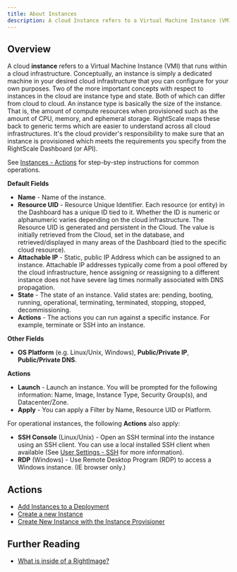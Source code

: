 ```yaml
---
title: About Instances
description: A cloud Instance refers to a Virtual Machine Instance (VMI) that runs within a cloud infrastructure. Conceptually, an instance is simply a dedicated machine in your desired cloud infrastructure that you can configure for your own purposes.
---
```


## Overview

A cloud **instance** refers to a Virtual Machine Instance (VMI) that runs within a cloud infrastructure. Conceptually, an instance is simply a dedicated machine in your desired cloud infrastructure that you can configure for your own purposes. Two of the more important concepts with respect to instances in the cloud are instance type and state. Both of which can differ from cloud to cloud. An instance type is basically the size of the instance. That is, the amount of compute resources when provisioned such as the amount of CPU, memory, and ephemeral storage. RightScale maps these back to generic terms which are easier to understand across all cloud infrastructures. It's the cloud provider's responsibility to make sure that an instance is provisioned which meets the requirements you specify from the RightScale Dashboard (or API).

See [Instances - Actions](/cm/dashboard/clouds/generic/instances_actions.html) for step-by-step instructions for common operations.

**Default Fields**

* **Name** - Name of the instance.
* **Resource UID** - Resource Unique Identifier. Each resource (or entity) in the Dashboard has a unique ID tied to it. Whether the ID is numeric or alphanumeric varies depending on the cloud infrastructure. The Resource UID is generated and persistent in the Cloud. The value is initially retrieved from the Cloud, set in the database, and retrieved/displayed in many areas of the Dashboard (tied to the specific cloud resource).
* **Attachable IP** - Static, public IP Address which can be assigned to an instance. Attachable IP addresses typically come from a pool offered by the cloud infrastructure, hence assigning or reassigning to a different instance does not have severe lag times normally associated with DNS propagation.
* **State** - The state of an instance. Valid states are: pending, booting, running, operational, terminating, terminated, stopping, stopped, decommissioning.
* **Actions** - The actions you can run against a specific instance. For example, terminate or SSH into an instance.

**Other Fields**

* **OS Platform** (e.g. Linux/Unix, Windows), **Public/Private IP**, **Public/Private DNS**.

**Actions**

* **Launch** - Launch an instance. You will be prompted for the following information: Name, Image, Instance Type, Security Group(s), and Datacenter/Zone.
* **Apply** - You can apply a Filter by Name, Resource UID or Platform.

For operational instances, the following **Actions** also apply:

* **SSH Console** (Linux/Unix) - Open an SSH terminal into the instance using an SSH client. You can use a local installed SSH client when available (See [User Settings - SSH](/cm/dashboard/settings/user/index.html#user-settings---ssh) for more information).
* **RDP** (Windows) - Use Remote Desktop Program (RDP) to access a Windows instance. (IE browser only.)

## Actions

* [Add Instances to a Deployment](/cm/dashboard/clouds/generic/instances_actions.html#add-instances-to-a-deployment)
* [Create a new Instance](/cm/dashboard/clouds/generic/instances_actions.html#create-a-new-instance)
* [Create New Instance with the Instance Provisioner](/cm/dashboard/clouds/generic/instances_actions.html#create-new-instance-with-the-instance-provisioner)

## Further Reading

* [What is inside of a RightImage?](/faq/What_is_inside_of_a_RightImage.html)
